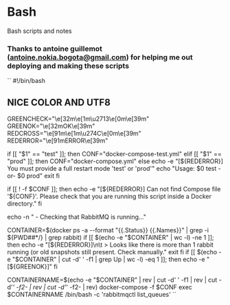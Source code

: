 # Bash

Bash scripts and notes

### Thanks to antoine guillemot (antoine.nokia.bogota@gmail.com) for helping me out deploying and making these scripts

``
#!/bin/bash

## NICE COLOR AND UTF8
GREENCHECK="\e[32m\e[1m\u2713\e[0m\e[39m"
GREENOK="\e[32mOK\e[39m"
REDCROSS="\e[91m\e[1m\u274C\e[0m\e[39m"
REDERROR="\e[91mERROR\e[39m"

if [[ "$1" == "test" ]]; then
        CONF="docker-compose-test.yml"
elif [[ "$1" == "prod" ]]; then
        CONF="docker-compose.yml"
else
        echo -e "[${REDERROR}] You must provide a full restart mode 'test' or 'prod'"
        echo "Usage: $0 test   -or-   $0 prod"
        exit
fi

if [[ ! -f $CONF ]]; then
        echo -e "[${REDERROR}] Can not find Compose file '${CONF}'. Please check that you are running this script inside a Docker directory."
fi

echo -n " - Checking that RabbitMQ is running..."

CONTAINER=$(docker ps -a --format "{{.Status}} {{.Names}}" |  grep -i ${PWD##*/} | grep rabbit)
if [[ $(echo -e "$CONTAINER" | wc -l) -ne 1 ]]; then
        echo -e "[${REDERROR}]\n\t > Looks like there is more than 1 rabbit running (or old snapshots still present. Check manually."
        exit
fi
if [[ $(echo -e "$CONTAINER" | cut -d' ' -f1 | grep Up | wc -l) -eq 1 ]]; then
        echo -e "[${GREENOK}]"
fi

CONTAINERNAME=$(echo -e "$CONTAINER" | rev | cut -d' ' -f1 | rev | cut -d'_' -f2- | rev | cut -d'_' -f2- | rev)
docker-compose -f $CONF exec $CONTAINERNAME /bin/bash -c 'rabbitmqctl list_queues'
``
